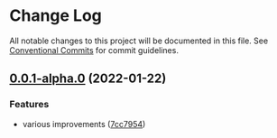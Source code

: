 # Change Log

All notable changes to this project will be documented in this file.
See [Conventional Commits](https://conventionalcommits.org) for commit guidelines.

## [0.0.1-alpha.0](https://github.com/hestiaai/hestialabs/compare/@hestiaai/twitter@0.0.1...@hestiaai/twitter@0.0.1-alpha.0) (2022-01-22)


### Features

* various improvements ([7cc7954](https://github.com/hestiaai/hestialabs/commit/7cc79547f9d903b4888dfd7cc6bef8ea4206b0d0))
